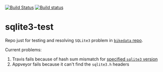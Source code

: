 [![Build Status](https://travis-ci.org/mpadge/sqlite3-test.svg)](https://travis-ci.org/mpadge/sqlite3-test) 
[![Build status](https://ci.appveyor.com/api/projects/status/github/mpadge/sqlite3-test?svg=true)](https://ci.appveyor.com/project/mpadge/sqlite3-test) 

# sqlite3-test

Repo just for testing and resolving `SQLite3` problem in 
[`bikedata` repo](https://github.com/mpadge/bikedata.git).

Current problems:

1. Travis fails because of hash sum mismatch for 
[specified `sqlite3` version](https://launchpad.net/~travis-ci/+archive/ubuntu/sqlite3)
2. Appveyor fails because it can't find the `sqlite3.h` headers

